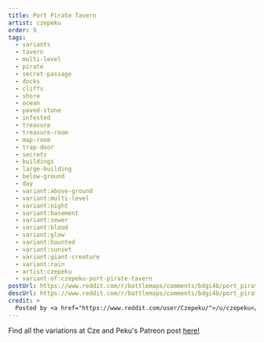 ```yaml
---
title: Port Pirate Tavern
artist: czepeku
order: 9
tags:
  - variants
  - tavern
  - multi-level
  - pirate
  - secret-passage
  - docks
  - cliffs
  - shore
  - ocean
  - paved-stone
  - infested
  - treasure
  - treasure-room
  - map-room
  - trap-door
  - secrets
  - buildings
  - large-building
  - below-ground
  - day
  - variant:above-ground
  - variant:multi-level
  - variant:night
  - variant:basement
  - variant:sewer
  - variant:blood
  - variant:glow
  - variant:haunted
  - variant:sunset
  - variant:giant-creature
  - variant:rain
  - artist:czepeku
  - variant-of:czepeku-port-pirate-tavern
postUrl: https://www.reddit.com/r/battlemaps/comments/bdgi4b/port_pirate_tavern_free_battlemap_36x27/
descUrl: https://www.reddit.com/r/battlemaps/comments/bdgi4b/port_pirate_tavern_free_battlemap_36x27/ekxwreo/
credit: >
  Posted by <a href="https://www.reddit.com/user/Czepeku/">/u/czepeku</a> to <a href="https://www.reddit.com/r/battlemaps/">/r/battlemaps</a> in Apr, 2019. <br/> Please support the artist on <a href="https://www.patreon.com/czepeku/posts">Patreon</a> and follow them on <a href="https://twitter.com/czepeku">Twitter</a>, <a href="https://www.artstation.com/czepeku">ArtStation</a>
---
```

Find all the variations at Cze and Peku's Patreon post <a href="https://www.patreon.com/posts/port-pirate-26110080" title="Port Pirate Tavern on Czepeku's Patreon">here!</a>